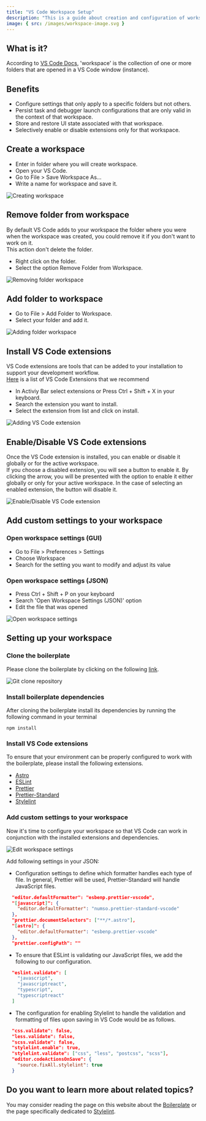 ```yaml
---
title: "VS Code Workspace Setup"
description: "This is a guide about creation and configuration of workspaces in VS Code"
image: { src: /images/workspace-image.svg }
---
```


## What is it?
According to [VS Code Docs](https://code.visualstudio.com/docs/editor/workspaces), 'workspace' is the collection of one or more folders that are opened in a VS Code window (instance).

## Benefits
+ Configure settings that only apply to a specific folders but not others.
+ Persist task and debugger launch configurations that are only valid in the context of that workspace.
+ Store and restore UI state associated with that workspace.
+ Selectively enable or disable extensions only for that workspace.

## Create a workspace
+ Enter in folder where you will create workspace.
+ Open your VS Code.
+ Go to File > Save Workspace As...
+ Write a name for workspace and save it.  

![Creating workspace](/gifs/create-workspace.gif)

## Remove folder from workspace
By default VS Code adds to your workspace the folder where you were when the workspace was created, you could remove it if you don't want to work on it.  
This action don't delete the folder.  
+ Right click on the folder.
+ Select the option Remove Folder from Workspace.  

![Removing folder workspace](/gifs/delete-folder-workspace.gif)

## Add folder to workspace
+ Go to File > Add Folder to Workspace.
+ Select your folder and add it.  

![Adding folder workspace](/gifs/add-folder-workspace.gif)

## Install VS Code extensions
VS Code extensions are tools that can be added to your installation to support your development workflow.  
[Here](/en/install-vscode-windows-11#recommended-plugins-list-to-vscode) is a list of VS Code Extensions that we recommend

+ In Activiy Bar select extensions or Press Ctrl + Shift + X in your keyboard.
+ Search the extension you want to install.
+ Select the extension from list and click on install.

![Adding VS Code extension](/gifs/install-vs-code-extension.gif)

## Enable/Disable VS Code extensions
Once the VS Code extension is installed, you can enable or disable it globally or for the active workspace.  
If you choose a disabled extension, you will see a button to enable it. By clicking the arrow, you will be presented with the option to enable it either globally or only for your active workspace. In the case of selecting an enabled extension, the button will disable it.

![Enable/Disable VS Code extension](/gifs/disable-vs-code-extension.gif)

## Add custom settings to your workspace

### Open workspace settings (GUI)
+ Go to File > Preferences > Settings
+ Choose Workspace
+ Search for the setting you want to modify and adjust its value

### Open workspace settings (JSON)
+ Press Ctrl + Shift + P on your keyboard
+ Search 'Open Workspace Settings (JSON)' option
+ Edit the file that was opened


![Open workspace settings](/gifs/open-workspace-settings.gif)

## Setting up your workspace

### Clone the boilerplate
Please clone the boilerplate by clicking on the following [link](https://github.com/HackMort/jdk-boilerplate).

![Git clone repository](/gifs/git-clone-repo.gif)

### Install boilerplate dependencies
After cloning the boilerplate install its dependencies by running the following command in your terminal
```
npm install
```

### Install VS Code extensions
To ensure that your environment can be properly configured to work with the boilerplate, please install the following extensions.
+ [Astro](https://marketplace.visualstudio.com/items?itemName=astro-build.astro-vscode)
+ [ESLint](https://marketplace.visualstudio.com/items?itemName=dbaeumer.vscode-eslint)
+ [Prettier](https://marketplace.visualstudio.com/items?itemName=esbenp.prettier-vscode)
+ [Prettier-Standard](https://marketplace.visualstudio.com/items?itemName=numso.prettier-standard-vscode)
+ [Stylelint](https://marketplace.visualstudio.com/items?itemName=stylelint.vscode-stylelint)

### Add custom settings to your workspace
Now it's time to configure your workspace so that VS Code can work in conjunction with the installed extensions and dependencies.  

![Edit workspace settings](/gifs/configuring-workspace.gif)

Add following settings in your JSON:
+ Configuration settings to define which formatter handles each type of file. In general, Prettier will be used, Prettier-Standard will handle JavaScript files.
```json
  "editor.defaultFormatter": "esbenp.prettier-vscode",
  "[javascript]": {
    "editor.defaultFormatter": "numso.prettier-standard-vscode"
  },
  "prettier.documentSelectors": ["**/*.astro"],
  "[astro]": {
    "editor.defaultFormatter": "esbenp.prettier-vscode"
  },
  "prettier.configPath": ""
```

+ To ensure that ESLint is validating our JavaScript files, we add the following to our configuration.

```json
  "eslint.validate": [
    "javascript",
    "javascriptreact",
    "typescript",
    "typescriptreact"
  ]
```
+ The configuration for enabling Stylelint to handle the validation and formatting of files upon saving in VS Code would be as follows.

```json
  "css.validate": false,
  "less.validate": false,
  "scss.validate": false,
  "stylelint.enable": true,
  "stylelint.validate": ["css", "less", "postcss", "scss"],
  "editor.codeActionsOnSave": {
    "source.fixAll.stylelint": true
  }
```

## Do you want to learn more about related topics?
You may consider reading the page on this website about the [Boilerplate](/en/boilerplate) or the page specifically dedicated to [Stylelint](/en/stylelint).